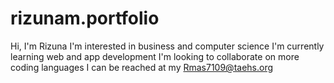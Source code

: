 # rizunam.portfolio
Hi, I'm Rizuna
I'm interested in business and computer science
I'm currently learning web and app development
I'm looking to collaborate on more coding languages
I can be reached at my Rmas7109@taehs.org
